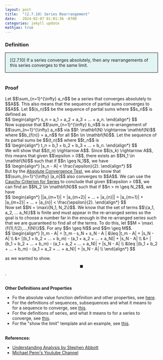 ```yaml
---
layout: post
title:  "(2.7.10) Series Rearrangement"
date:   2024-02-07 01:01:36 -0700
categories: jekyll update
mathjax: true
---
```

<!------------------------------------------------------------------------------------>
<h3>Definition</h3>
<div style="background-color: #E3F4F4; padding: 15px 15px 15px 15px; border:1px solid black;">
  [(2.7.10) If a series converges absolutely, then any rearrangements of this series converges to the same limit.
</div>
<br>
<!------------------------------------------------------------------------------------>
<h3>Proof</h3>
Let $$\sum_{n=1}^{\infty} a_n$$ be a series that converges absolutely to $$A$$. This also means that the sequence of partial sums converges to $$A$$. Let $$(s_n)$$ be the sequence of partial sums where $$s_n$$ is defined as
<div>
  $$
  \begin{align*}
  s_n = a_1 + a_2 + a_3 + ... + a_n.
  \end{align*}
  $$
</div>
Now suppose that $$\sum_{n=1}^{\infty} b_n$$ is a re-arrangement of $$\sum_{n=1}^{\infty} a_n$$ via $$f: \mathbf{N} \rightarrow \mathbf{N}$$ where $$b_{f(n)} = a_n$$ for all $$n \in \mathbf{N}$$. Let the sequence of its partial sums be $$(t_n)$$ where $$t_n$$ is
<div>
  $$
  \begin{align*}
  t_n = b_1 + b_2 + b_3 + ... + b_n.
  \end{align*}
  $$
</div>
We will show that $$(t_n) \rightarrow A$$. Since $$(s_k) \rightarrow A$$, this means that given $$\epsilon > 0$$, there exists an $$N_1 \in \mathbf{N}$$ such that if $$n \geq N_1$$, we have
<div>
  $$
  \begin{align*}
  |s_n - A| < \frac{\epsilon}{2}.
  \end{align*}
  $$
</div>
But by the <a href="https://strncat.github.io/jekyll/update/2024/02/06/analysis-series-absolute-convergence-test.html">Absolute Convergence Test</a>, we also know that $$\sum_{n=1}^{\infty} |a_n|$$ also converges to $$A$$. We can use the <a href="https://strncat.github.io/jekyll/update/2024/02/02/analysis-series-cauchy-criteria.html">Cauchy Criterion for Series</a> to conclude that given $$\epsilon > 0$$, we can find an $$N_2 \in \mathbf{N}$$ such that if $$n > m \geq N_2$$, we have
<div>
  $$
  \begin{align*}
  ||a_{m+1}| + |a_{m+2}| + ... + |a_{n}|| = |a_{m+1}| + |a_{m+2}| + ... + |a_{n}| < \frac{\epsilon}{2}.
  \end{align*}
  $$
</div>
Now set $$N = \max\{N_1, N_2\}$$. We know that the set of terms $$\{a_1, a_2, ... a_N\}$$ is finite and must appear in the re-arranged series so the goal is to choose a number far in the enough in the re-arranged series such that we are guaranteed to find all of the terms. To do this, let $$M = \max\{f(1),f(2),...,f(N)\}$$. For any $$n \geq N$$ and $$m \geq M$$.
<div>
  $$
  \begin{align*}
  |t_m - A| = |t_m - s_N + s_N - A | &\leq |t_m - A| + |s_N - A| \\
  &= |(b_1 + b_2 + ... + b_m) - (a_1 + a_2 + ... + a_N)|  + |s_N - A| \\
  &= |(b_1 + b_2 + ... + b_m) - (a_1 + a_2 + ... + a_N)|  + |s_N - A| \\
  &\leq |(b_1 + b_2 + ... + b_m) - (a_1 + a_2 + ... + a_N)|  + |s_N - A| \\ 
  \end{align*}
  $$
</div>




as we wanted to show. $$\blacksquare$$.
<br>
<br>
<!------------------------------------------------------------------------------------>
<b>Other Definitions and Properties</b>
<ul>
<li>Fo the absolute value function definition and other properties, see <a href="https://strncat.github.io/jekyll/update/2024/05/26/analysis-absolute-value-properties.html">here</a>.</li>

<li>For the definitions of sequences, subsequences and what it means to for a sequence to converge, see <a href="https://strncat.github.io/jekyll/update/2024/05/21/analysis-seq-definitions.html">this</a>.</li>

<li>For the definitions of series, and what it means to for a series to converge, see <a href="https://strncat.github.io/jekyll/update/2024/06/10/analysis-series-definitions.html">this</a>.</li>

<li>For the "show the limit" template and an example, see <a href="https://strncat.github.io/jekyll/update/2024/05/12/analysis-seq-limit-template.html">this</a>.</li>
</ul>
<br>
<!------------------------------------------------------------------------------------>
<b>References:</b>
<ul>
<li><a href="https://www.amazon.com/Understanding-Analysis-Undergraduate-Texts-Mathematics/dp/1493927116">Understanding Analysis by Stephen Abbott</a></li>
<li><a href="https://www.youtube.com/watch?v=JHCQfwKDG2k&list=PL22w63XsKjqxqaF-Q7MSyeSG1W1_xaQoS&index=22">Michael Penn's Youtube Channel</a></li>
</ul>